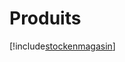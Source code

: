 # Produits

[!include[stockenmagasin](produits.stockenmagasin.autogen.md)]
































































































































